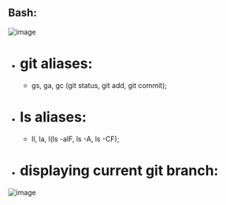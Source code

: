 ## Bash:

![image](https://github.com/user-attachments/assets/777be8b9-f8f4-49a3-8411-a56c5c0d7379)
- # git aliases:
    - gs, ga, gc (git status, git add, git commit);
- # ls aliases:
    - ll, la, l(ls -alF, ls -A, ls -CF);
- # displaying current git branch:

![image](https://github.com/user-attachments/assets/7020a596-74eb-4714-bb06-7c0f4ac54a22)

